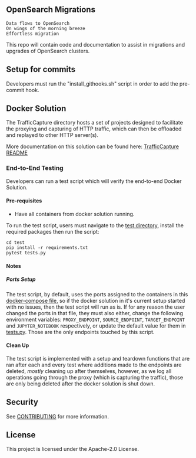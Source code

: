 ## OpenSearch Migrations

```
Data flows to OpenSearch
On wings of the morning breeze
Effortless migration
```

This repo will contain code and documentation to assist in migrations and upgrades of OpenSearch clusters.

## Setup for commits

Developers must run the "install_githooks.sh" script in order to add the pre-commit hook.

## Docker Solution

The TrafficCapture directory hosts a set of projects designed to facilitate the proxying and capturing of HTTP
traffic, which can then be offloaded and replayed to other HTTP server(s).

More documentation on this solution can be found here:
[TrafficCapture README](TrafficCapture/README.md)

### End-to-End Testing

Developers can run a test script which will verify the end-to-end Docker Solution.
#### Pre-requisites

* Have all containers from docker solution running.

To run the test script, users must navigate to the [test directory](test/),
install the required packages then run the script:

```
cd test
pip install -r requirements.txt
pytest tests.py
```

#### Notes 
##### Ports Setup
The test script, by default, uses the ports assigned to the containers in this
[docker-compose file](TrafficCapture/dockerSolution/src/main/docker/docker-compose.yml), so if the docker solution in
it's current setup started with no issues, then the test script will run as is. If for any reason
the user changed the ports in that file, they must also either, change the following environment variables:
`PROXY_ENDPOINT`, `SOURCE_ENDPOINT`, `TARGET_ENDPOINT` and `JUPYTER_NOTEBOOK` respectively, or update the default value
for them in [tests.py](test/tests.py). Those are the only endpoints touched by this script.
#### Clean Up
The test script is implemented with a setup and teardown functions that are ran after 
each and every test where additions made to the endpoints are deleted, *mostly* cleaning up after themselves, however,
as we log all operations going through the proxy (which is capturing the traffic), those are only being 
deleted after the docker solution is shut down.

## Security

See [CONTRIBUTING](CONTRIBUTING.md#security-issue-notifications) for more information.

## License

This project is licensed under the Apache-2.0 License.
